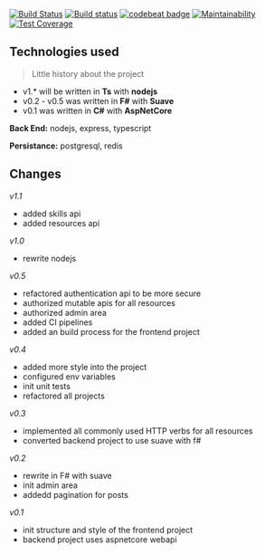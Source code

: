 [![Build Status](https://travis-ci.org/afractal/Daze.Api.svg?branch=master)](https://travis-ci.org/afractal/Daze.Api)
[![Build status](https://ci.appveyor.com/api/projects/status/3ivf4s6rfrq6u5j3?svg=true)](https://ci.appveyor.com/project/hermesxgjini/daze-api)
[![codebeat badge](https://codebeat.co/badges/efa21d21-7f3b-41d1-9500-549375837eb3)](https://codebeat.co/projects/github-com-afractal-daze-api-master)
[![Maintainability](https://api.codeclimate.com/v1/badges/16765e48067170a5fcf9/maintainability)](https://codeclimate.com/github/afractal/Daze.Api/maintainability)
[![Test Coverage](https://api.codeclimate.com/v1/badges/16765e48067170a5fcf9/test_coverage)](https://codeclimate.com/github/afractal/Daze.Api/test_coverage)

## **Technologies used**

> Little history about the project

- v1.\* will be written in **Ts** with **nodejs**
- v0.2 - v0.5 was written in **F#** with **Suave**
- v0.1 was written in **C#** with **AspNetCore**

**Back End:** nodejs, express, typescript

**Persistance:** postgresql, redis

## **Changes**

*v1.1*

<!-- - switch from postgresql to mongodb -->
- added skills api
- added resources api

*v1.0*

- rewrite nodejs

*v0.5*

- refactored authentication api to be more secure
- authorized mutable apis for all resources
- authorized admin area
- added CI pipelines
- added an build process for the frontend project

*v0.4*

- added more style into the project
- configured env variables
- init unit tests
- refactored all projects

*v0.3*

- implemented all commonly used HTTP verbs for all resources
- converted backend project to use suave with f#

*v0.2*

- rewrite in F# with suave
- init admin area
- addedd pagination for posts

*v0.1*

- init structure and style of the frontend project
- backend project uses aspnetcore webapi

